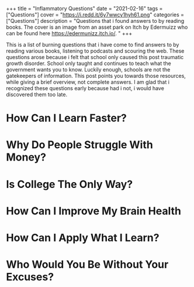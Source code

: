 +++
title = "Inflammatory Questions"
date = "2021-02-16"
tags = ["Questions"]
cover = "https://i.redd.it/6y7wwcy1hyh61.png"
categories = ["Questions"]
description = "Questions that i found answers to by reading books. The cover is an image from an asset park on Itch by Edermuizz who can be found here https://edermunizz.itch.io/. "
+++

This is a list of burning questions that i have come to find answers to by reading various books, listening to podcasts and scouring the web. These questions arose because i felt that school only caused this post traumatic growth disorder. School only taught and continues to teach what the government wants you to know. Luckily enough, schools are not the gatekeepers of information. This post points you towards those resources, while giving a brief overview, not complete answers. I am glad that i recognized these questions early because had i not, i would have discovered them too late. 

# How Can I Learn Faster?

# Why Do People Struggle With Money?

# Is College The Only Way?

# How Can I Improve My Brain Health

# How Can I Apply What I Learn?

# Who Would You Be Without Your Excuses?
